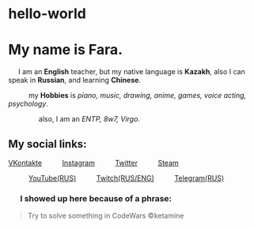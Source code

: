 # hello-world
# My name is Fara.
⠀⠀I am an **English** teacher, but my native language is **Kazakh**, also I can speak in **Russian**, and learning **Chinese**.

⠀⠀⠀⠀my **Hobbies** is *piano, music, drawing, anime, games, voice acting, psychology*.

⠀⠀⠀⠀⠀⠀also, I am an *ENTP, 8w7, Virgo*.

## My social links:

[VKontakte](https://vk.com/farafemida)⠀⠀⠀⠀[Instagram](https://www.instagram.com/farafemida/)⠀⠀⠀⠀[Twitter](https://twitter.com/FaraFemida)⠀⠀⠀⠀[Steam](https://steamcommunity.com/id/farafemida/)

⠀⠀⠀⠀[YouTube(RUS)](https://www.youtube.com/channel/UC31s0baiSBAiM0jG4quIrqg)⠀⠀⠀⠀[Twitch(RUS/ENG)](https://www.twitch.tv/farafemida])⠀⠀⠀⠀[Telegram(RUS)](https://t.me/femidatg)

### ⠀⠀I showed up here because of a phrase:
> Try to solve something in CodeWars ©ketamine
